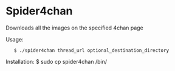 # Spider4chan
Downloads all the images on the specified 4chan page

Usage:

       $ ./spider4chan thread_url optional_destination_directory

Installation:
       $ sudo cp spider4chan /bin/